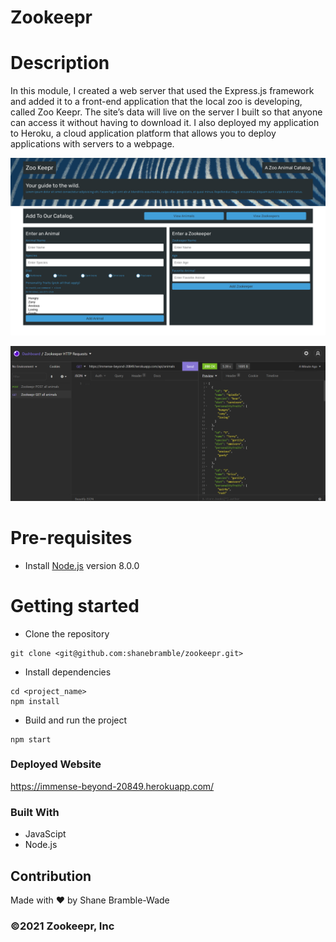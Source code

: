 # Zookeepr

# Description

In this module, I created a web server that used the Express.js framework and added it to a front-end application that the local zoo is developing, called Zoo Keepr. The site’s data will live on the server I built so that anyone can access it without having to download it. I also deployed my application to Heroku, a cloud application platform that allows you to deploy applications with servers to a webpage.

![Zookeepr Main Page](utils/immense-beyond-20849-herokuapp-com-1920x1080desktop-5ff302.png)

![Zookeepr](utils/zookeeprprofile.png)

# Pre-requisites

- Install [Node.js](https://nodejs.org/en/) version 8.0.0

# Getting started

- Clone the repository

```
git clone <git@github.com:shanebramble/zookeepr.git> 
```

- Install dependencies

```
cd <project_name>
npm install
```

- Build and run the project

```
npm start
```

### Deployed Website

<https://immense-beyond-20849.herokuapp.com/>

### Built With

- JavaScipt
- Node.js

## Contribution

Made with ❤️ by Shane Bramble-Wade

### ©️2021 Zookeepr, Inc
